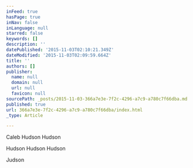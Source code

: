 ```yaml
---
inFeed: true
hasPage: true
inNav: false
inLanguage: null
starred: false
keywords: []
description: ''
datePublished: '2015-11-03T02:10:21.349Z'
dateModified: '2015-11-03T02:09:59.664Z'
title: ''
authors: []
publisher:
  name: null
  domain: null
  url: null
  favicon: null
sourcePath: _posts/2015-11-03-366a7e3e-7f2c-4296-a7c9-a780c7f66dba.md
published: true
url: 366a7e3e-7f2c-4296-a7c9-a780c7f66dba/index.html
_type: Article

---
```

Caleb Hudson Hudson 

Hudson Hudson Hudson

Judson